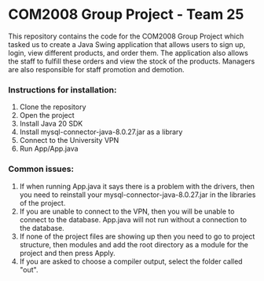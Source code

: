 # COM2008 Group Project - Team 25
This repository contains the code for the COM2008 Group Project which tasked us to create a Java Swing application
that allows users to sign up, login, view different products, and order them. The application also allows the staff to fulfill these
orders and view the stock of the products. Managers are also responsible for staff promotion and demotion.

### Instructions for installation:
1. Clone the repository
2. Open the project
3. Install Java 20 SDK
4. Install mysql-connector-java-8.0.27.jar as a library
5. Connect to the University VPN
6. Run App/App.java

### Common issues:
1. If when running App.java it says there is a problem with the drivers, then you need to reinstall your mysql-connector-java-8.0.27.jar in the libraries of the project.
2. If you are unable to connect to the VPN, then you will be unable to connect to the database. App.java will not run without a connection to the database.
3. If none of the project files are showing up then you need to go to project structure, then modules and add the root directory as a module for the project and then press Apply.
4. If you are asked to choose a compiler output, select the folder called "out".
